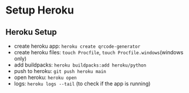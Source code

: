 # Setup Heroku

## Heroku Setup

- create heroku app: `heroku create qrcode-generator`
- create heroku files: `touch Procfile`, `touch Procfile.windows`(windows only)
- add buildpacks: `heroku buildpacks:add heroku/python`
- push to heroku: `git push heroku main`
- open heroku: `heroku open`
- logs: `heroku logs --tail` (to check if the app is running)
